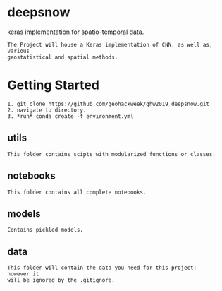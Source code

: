 # deepsnow
keras implementation for spatio-temporal data. 

```
The Project will house a Keras implementation of CNN, as well as, various 
geostatistical and spatial methods. 
```

# Getting Started

```
1. git clone https://github.com/geohackweek/ghw2019_deepsnow.git
2. navigate to directory. 
3. *run* conda create -f environment.yml

```

## utils
```
This folder contains scipts with modularized functions or classes. 
```
## notebooks
```
This folder contains all complete notebooks.
```
## models
```
Contains pickled models. 
```
## data
```
This folder will contain the data you need for this project: 
however it
will be ignored by the .gitignore.
```
